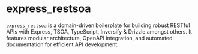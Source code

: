 # express_restsoa

`express_restsoa` is a domain-driven boilerplate for building robust RESTful APIs with Express, TSOA, TypeScript, Inversify &amp; Drizzle amongst others. It features modular architecture, OpenAPI integration, and automated documentation for efficient API development.
